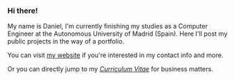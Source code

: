 ### Hi there!

My name is Daniel, I'm currently finishing my studies as a Computer Engineer at the Autonomous University of Madrid (Spain). Here I'll post my public projects in the way of a portfolio.

You can visit [my website](https://danibt656.github.io/website/) if you're interested in my contact info and more.

Or you can directly jump to my [*Curriculum Vitae*](https://danibt656.github.io/website/docs/CV.pdf) for business matters.

